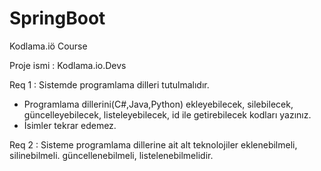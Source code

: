 # SpringBoot
 Kodlama.iö Course

Proje ismi : Kodlama.io.Devs

Req 1 : Sistemde programlama dilleri tutulmalıdır.
    
   - Programlama dillerini(C#,Java,Python) ekleyebilecek, silebilecek, güncelleyebilecek, listeleyebilecek, id ile getirebilecek kodları yazınız.
   - İsimler tekrar edemez.
   
Req 2 : Sisteme programlama dillerine ait alt teknolojiler eklenebilmeli, silinebilmeli. güncellenebilmeli, listelenebilmelidir.
